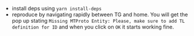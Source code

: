- install deps using `yarn install-deps` 
- reproduce by navigating rapidly between TG and home. You will get the pop up stating `Missing MTProto Entity: Please, make sure to add TL definition for ID` and when you click on `OK` it starts working fine.
